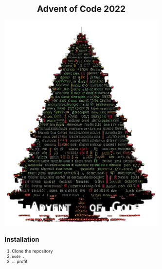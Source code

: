 <div align="center">

# Advent of Code 2022

![A Javascript Xmas Tree](./images/AOC2022.png)

</div>

## Installation

1. Clone the repository
2. `node .`
3. ... profit
